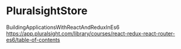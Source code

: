 # PluralsightStore
BuildingApplicationsWithReactAndReduxInEs6
https://app.pluralsight.com/library/courses/react-redux-react-router-es6/table-of-contents
